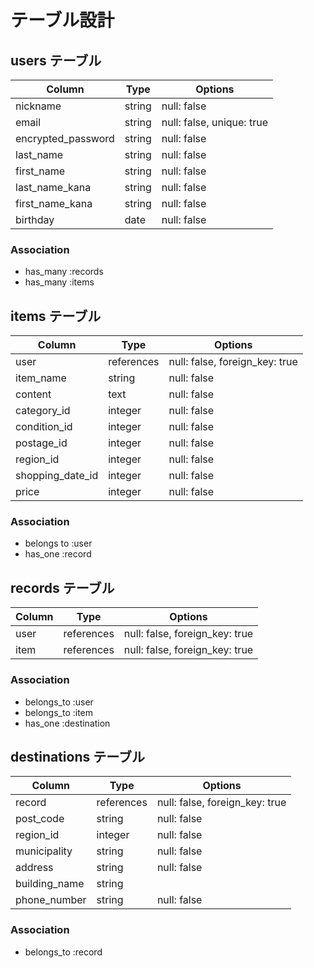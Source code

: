 # テーブル設計

## users テーブル

| Column             | Type       | Options                        |
| ------------------ | ---------- | ------------------------------ |
| nickname           | string     | null: false                    |
| email              | string     | null: false, unique: true      |
| encrypted_password | string     | null: false                    |
| last_name          | string     | null: false                    |
| first_name         | string     | null: false                    |
| last_name_kana     | string     | null: false                    |
| first_name_kana    | string     | null: false                    |
| birthday           | date       | null: false                    |

### Association

- has_many :records
- has_many :items


## items テーブル

| Column             | Type       | Options                        |
| ------------------ | ---------- | ------------------------------ |
| user               | references | null: false, foreign_key: true |
| item_name          | string     | null: false
| content            | text       | null: false                    |
| category_id        | integer    | null: false                    |
| condition_id       | integer    | null: false                    |
| postage_id         | integer    | null: false                    |
| region_id          | integer    | null: false                    |
| shopping_date_id   | integer    | null: false                    |
| price              | integer    | null: false                    |

### Association

- belongs to :user
- has_one :record


## records テーブル

| Column             | Type       | Options                        |
| ------------------ | ---------- | ------------------------------ |
| user               | references | null: false, foreign_key: true |
| item               | references | null: false, foreign_key: true |

### Association

- belongs_to :user
- belongs_to :item
- has_one :destination


## destinations テーブル
| Column             | Type       | Options                        |
| ------------------ | ---------- | ------------------------------ |
| record             | references | null: false, foreign_key: true |
| post_code          | string     | null: false                    |
| region_id          | integer    | null: false                    |
| municipality       | string     | null: false                    | 
| address            | string     | null: false                    |
| building_name      | string     |                                |
| phone_number       | string     | null: false                    |

### Association

- belongs_to :record
